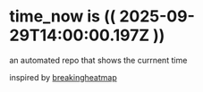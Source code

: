 # time_now is (( 2025-09-29T14:00:00.197Z ))

an automated repo that shows the currnent time

inspired by [breakingheatmap](https://github.com/breakingheatmap/breakingheatmap)